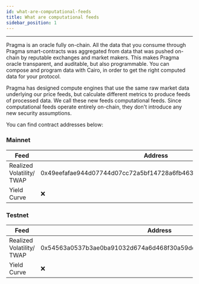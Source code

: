 ```yaml
---
id: what-are-computational-feeds
title: What are computational feeds
sidebar_position: 1
---
```


---

Pragma is an oracle fully on-chain. All the data that you consume through Pragma smart-contracts was aggregated from data that was pushed on-chain by reputable exchanges and market makers. This makes Pragma oracle transparent, and auditable, but also programmable. You can compose and program data with Cairo, in order to get the right computed data for your protocol.

Pragma has designed compute engines that use the same raw market data underlying our price feeds, but calculate different metrics to produce feeds of processed data. We call these new feeds computational feeds. Since computational feeds operate entirely on-chain, they don't introduce any new security assumptions.

You can find contract addresses below:

### Mainnet

| Feed                      | Address                                                           | Explorer                                                                                                                                                                                                                                                            |
| ------------------------- | ----------------------------------------------------------------- | ------------------------------------------------------------------------------------------------------------------------------------------------------------------------------------------------------------------------------------------------------------------- |
| Realized Volatility/ TWAP | 0x49eefafae944d07744d07cc72a5bf14728a6fb463c3eae5bca13552f5d455fd | [Starkscan](https://starkscan.co/contract/0x49eefafae944d07744d07cc72a5bf14728a6fb463c3eae5bca13552f5d455fd#read-contract) [Voyager](https://voyager.online/contract/0x49eefafae944d07744d07cc72a5bf14728a6fb463c3eae5bca13552f5d455fd#readContract) |
| Yield Curve               | ❌                                                                 | [Starkscan](https://sepolia.starkscan.co/contract/x#read-contract) [Voyager](https://sepolia.voyager.online/contract/x#readContract)                                                                                                                                 |

### Testnet

| Feed                      | Address                                                           | Explorer                                                                                                                                                                                                                                                            |
| ------------------------- | ----------------------------------------------------------------- | ------------------------------------------------------------------------------------------------------------------------------------------------------------------------------------------------------------------------------------------------------------------- |
| Realized Volatility/ TWAP | 0x54563a0537b3ae0ba91032d674a6d468f30a59dc4deb8f0dce4e642b94be15c | [Starkscan](https://testnet.starkscan.co/contract/0x54563a0537b3ae0ba91032d674a6d468f30a59dc4deb8f0dce4e642b94be15c#read-contract) [Voyager](https://sepolia.voyager.online/contract/0x54563a0537b3ae0ba91032d674a6d468f30a59dc4deb8f0dce4e642b94be15c#readContract) |
| Yield Curve               | ❌                                                                 | [Starkscan](https://testnet.starkscan.co/contract/x#read-contract) [Voyager](https://sepolia.voyager.online/contract/x#readContract)                                                                                                                                 |
